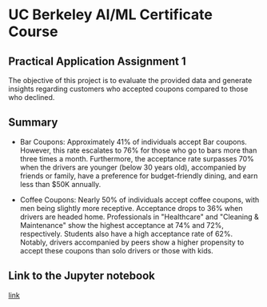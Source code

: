 # UC Berkeley AI/ML Certificate Course

## Practical Application Assignment 1

The objective of this project is to evaluate the provided data and generate insights regarding customers who accepted coupons compared to those who declined.

## Summary

- Bar Coupons: Approximately 41% of individuals accept Bar coupons. However, this rate escalates to 76% for those who go to bars more than three times a month. Furthermore, the acceptance rate surpasses 70% when the drivers are younger (below 30 years old), accompanied by friends or family, have a preference for budget-friendly dining, and earn less than $50K annually.

- Coffee Coupons: Nearly 50% of individuals accept coffee coupons, with men being slightly more receptive. Acceptance drops to 36% when drivers are headed home. Professionals in "Healthcare" and "Cleaning & Maintenance" show the highest acceptance at 74% and 72%, respectively. Students also have a high acceptance rate of 62%. Notably, drivers accompanied by peers show a higher propensity to accept these coupons than solo drivers or those with kids.

## Link to the Jupyter notebook

[link](https://github.com/iffj/ai-ml-portfolio/blob/main/assignment_1/prompt.ipynb)
